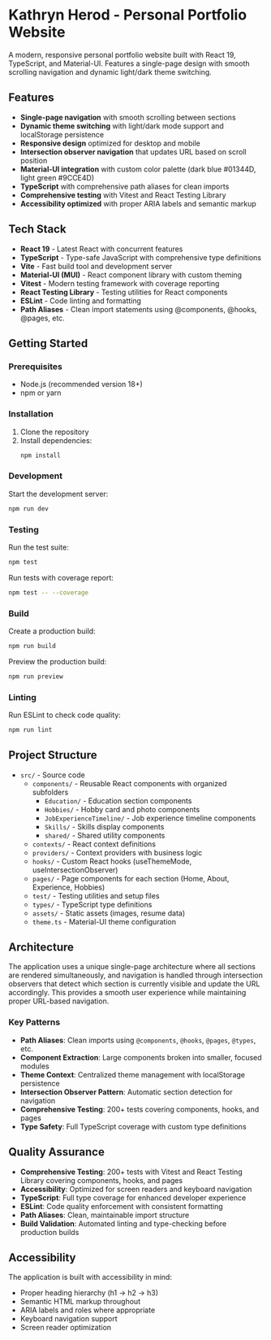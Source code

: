# Kathryn Herod - Personal Portfolio Website

A modern, responsive personal portfolio website built with React 19, TypeScript, and Material-UI. Features a single-page design with smooth scrolling navigation and dynamic light/dark theme switching.

## Features

- **Single-page navigation** with smooth scrolling between sections
- **Dynamic theme switching** with light/dark mode support and localStorage persistence
- **Responsive design** optimized for desktop and mobile
- **Intersection observer navigation** that updates URL based on scroll position
- **Material-UI integration** with custom color palette (dark blue #01344D, light green #9CCE4D)
- **TypeScript** with comprehensive path aliases for clean imports
- **Comprehensive testing** with Vitest and React Testing Library
- **Accessibility optimized** with proper ARIA labels and semantic markup

## Tech Stack

- **React 19** - Latest React with concurrent features
- **TypeScript** - Type-safe JavaScript with comprehensive type definitions
- **Vite** - Fast build tool and development server
- **Material-UI (MUI)** - React component library with custom theming
- **Vitest** - Modern testing framework with coverage reporting
- **React Testing Library** - Testing utilities for React components
- **ESLint** - Code linting and formatting
- **Path Aliases** - Clean import statements using @components, @hooks, @pages, etc.

## Getting Started

### Prerequisites

- Node.js (recommended version 18+)
- npm or yarn

### Installation

1. Clone the repository
2. Install dependencies:
   ```bash
   npm install
   ```

### Development

Start the development server:
```bash
npm run dev
```

### Testing

Run the test suite:
```bash
npm test
```

Run tests with coverage report:
```bash
npm test -- --coverage
```

### Build

Create a production build:
```bash
npm run build
```

Preview the production build:
```bash
npm run preview
```

### Linting

Run ESLint to check code quality:
```bash
npm run lint
```

## Project Structure

- `src/` - Source code
  - `components/` - Reusable React components with organized subfolders
    - `Education/` - Education section components
    - `Hobbies/` - Hobby card and photo components
    - `JobExperienceTimeline/` - Job experience timeline components
    - `Skills/` - Skills display components
    - `shared/` - Shared utility components
  - `contexts/` - React context definitions
  - `providers/` - Context providers with business logic
  - `hooks/` - Custom React hooks (useThemeMode, useIntersectionObserver)
  - `pages/` - Page components for each section (Home, About, Experience, Hobbies)
  - `test/` - Testing utilities and setup files
  - `types/` - TypeScript type definitions
  - `assets/` - Static assets (images, resume data)
  - `theme.ts` - Material-UI theme configuration

## Architecture

The application uses a unique single-page architecture where all sections are rendered simultaneously, and navigation is handled through intersection observers that detect which section is currently visible and update the URL accordingly. This provides a smooth user experience while maintaining proper URL-based navigation.

### Key Patterns

- **Path Aliases**: Clean imports using `@components`, `@hooks`, `@pages`, `@types`, etc.
- **Component Extraction**: Large components broken into smaller, focused modules
- **Theme Context**: Centralized theme management with localStorage persistence
- **Intersection Observer Pattern**: Automatic section detection for navigation
- **Comprehensive Testing**: 200+ tests covering components, hooks, and pages
- **Type Safety**: Full TypeScript coverage with custom type definitions

## Quality Assurance

- **Comprehensive Testing**: 200+ tests with Vitest and React Testing Library covering components, hooks, and pages
- **Accessibility**: Optimized for screen readers and keyboard navigation
- **TypeScript**: Full type coverage for enhanced developer experience
- **ESLint**: Code quality enforcement with consistent formatting
- **Path Aliases**: Clean, maintainable import structure
- **Build Validation**: Automated linting and type-checking before production builds

## Accessibility

The application is built with accessibility in mind:
- Proper heading hierarchy (h1 → h2 → h3)
- Semantic HTML markup throughout
- ARIA labels and roles where appropriate
- Keyboard navigation support
- Screen reader optimization
